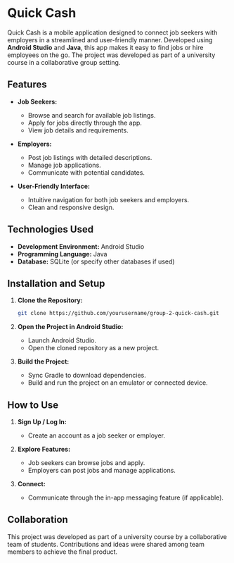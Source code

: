 # Quick Cash

Quick Cash is a mobile application designed to connect job seekers with employers in a streamlined and user-friendly manner. Developed using **Android Studio** and **Java**, this app makes it easy to find jobs or hire employees on the go. The project was developed as part of a university course in a collaborative group setting.

## Features

- **Job Seekers:**
  - Browse and search for available job listings.
  - Apply for jobs directly through the app.
  - View job details and requirements.

- **Employers:**
  - Post job listings with detailed descriptions.
  - Manage job applications.
  - Communicate with potential candidates.

- **User-Friendly Interface:**
  - Intuitive navigation for both job seekers and employers.
  - Clean and responsive design.

## Technologies Used

- **Development Environment:** Android Studio
- **Programming Language:** Java
- **Database:** SQLite (or specify other databases if used)

## Installation and Setup

1. **Clone the Repository:**
   ```bash
   git clone https://github.com/yourusername/group-2-quick-cash.git
   ```

2. **Open the Project in Android Studio:**
   - Launch Android Studio.
   - Open the cloned repository as a new project.

3. **Build the Project:**
   - Sync Gradle to download dependencies.
   - Build and run the project on an emulator or connected device.

## How to Use

1. **Sign Up / Log In:**
   - Create an account as a job seeker or employer.

2. **Explore Features:**
   - Job seekers can browse jobs and apply.
   - Employers can post jobs and manage applications.

3. **Connect:**
   - Communicate through the in-app messaging feature (if applicable).

## Collaboration

This project was developed as part of a university course by a collaborative team of students. Contributions and ideas were shared among team members to achieve the final product.
